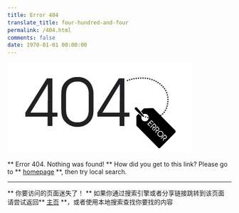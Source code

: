 ```yaml
---
title: Error 404
translate_title: four-hundred-and-four
permalink: /404.html
comments: false
date: 1970-01-01 00:00:00
---
```

![404](/assets/img/404.png)

** Error 404. Nothing was found! **
How did you get to this link?
Please go to ** [homepage](/) **, then try local search.

---

** 你要访问的页面迷失了！ **
如果你通过搜索引擎或者分享链接跳转到该页面
请尝试返回** [主页](/) **，或者使用本地搜索查找你要找的内容
